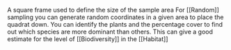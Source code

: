 A square frame used to define the size of the sample area
For [[Random]] sampling you can generate random coordinates in a given area to place the quadrat down. You can identify the plants and the percentage cover to find out which species are more dominant than others. This can give a good estimate for the level of [[Biodiversity]] in the [[Habitat]]
